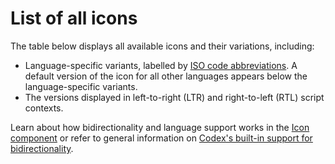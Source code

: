 <script setup>
import AllIcons from './AllIcons.vue';
</script>

# List of all icons

The table below displays all available icons and their variations, including:
- Language-specific variants, labelled by [ISO code abbreviations](https://en.wikipedia.org/wiki/List_of_ISO_639-1_codes). A default version of the icon for all other languages appears below the language-specific variants.
- The versions displayed in left-to-right (LTR) and right-to-left (RTL) script contexts.

Learn about how bidirectionality and language support works in the [Icon component](../components/demos/icon.md#internationalization ) or refer to general information on [Codex's built-in support for bidirectionality](../using-codex/developing.html#bidirectionality).

<br>

<AllIcons />